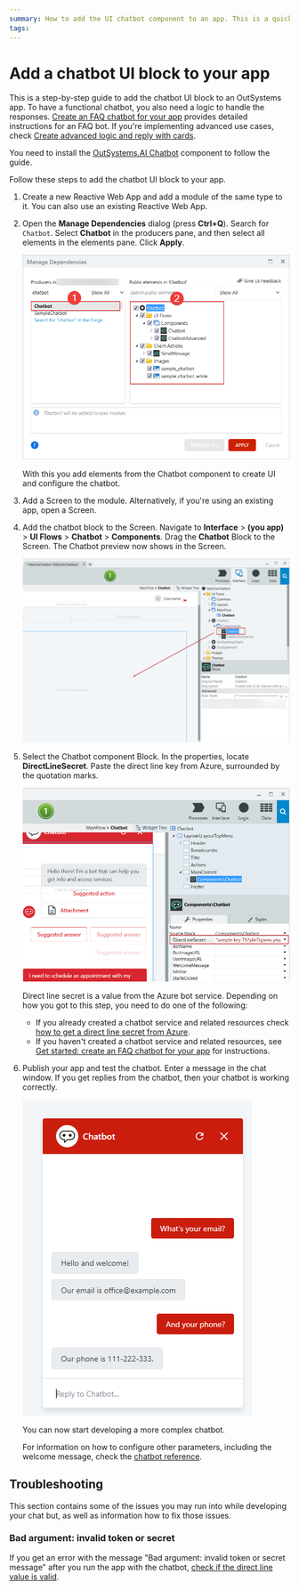 ```yaml
---
summary: How to add the UI chatbot component to an app. This is a quick solution that covers many use cases.
tags:
---
```


# Add a chatbot UI block to your app

This is a step-by-step guide to add the chatbot UI block to an OutSystems app. To have a functional chatbot, you also need a logic to handle the responses. [Create an FAQ chatbot for your app](get-started-faq-chatbot.md) provides detailed instructions for an FAQ bot. If you're implementing advanced use cases, check 
[Create advanced logic and reply with cards](get-started-advanced-chatbot.md).


<div class="info" markdown="1">

You need to install the [OutSystems.AI Chatbot](https://www.outsystems.com/forge/component-overview/7315/outsystems-ai-chatbot-reactive) component to follow the guide. 

</div>

Follow these steps to add the chatbot UI block to your app.

1. Create a new Reactive Web App and add a module of the same type to it. You can also use an existing Reactive Web App.
2. Open the **Manage Dependencies** dialog (press **Ctrl+Q**). Search for `Chatbot`. Select **Chatbot** in the producers pane, and then select all elements in the elements pane. Click **Apply**.
       
    ![Chatbot references](images/chatbot-add-references-ss.png?width=500)

    With this you add elements from the Chatbot component to create UI and configure the chatbot.

4. Add a Screen to the module. Alternatively, if you're using an existing app, open a Screen.
5. Add the chatbot block to the Screen. Navigate to **Interface** > **(you app)** > **UI Flows** > **Chatbot** > **Components**. Drag the **Chatbot** Block to the Screen. The Chatbot preview now shows in the Screen.
   
    ![Chatbot references](images/chatbot-drag-chatbot-block-ss.png?width=500)

6. Select the Chatbot component Block. In the properties, locate **DirectLineSecret**. Paste the direct line key from Azure, surrounded by the quotation marks.

    ![Direct line property](images/chatbot-direct-line-ss.png?width=500)

    <div class="info" markdown="1">

    Direct line secret is a value from the Azure bot service. Depending on how you got to this step, you need to do one of the following:

    * If you already created a chatbot service and related resources check [how to get a direct line secret from Azure](guide-azure-services.md#get-direct-line-key).
    * If you haven't created a chatbot service and related resources, see [Get started: create an FAQ chatbot for your app](get-started-faq-chatbot.md) for instructions.

    </div>

7. Publish your app and test the chatbot. Enter a message in the chat window. If you get replies from the chatbot, then your chatbot is working correctly.

    ![Chatbot in a browser](images/chatbot-faq-example-browser.png?width=400)

    You can now start developing a more complex chatbot.

    <div class="info" markdown="1">

    For information on how to configure other parameters, including the welcome message, check the [chatbot reference](reference.md#chatbot-settings).

    </div>

## Troubleshooting

This section contains some of the issues you may run into while developing your chat but, as well as information how to fix those issues.

### Bad argument: invalid token or secret

If you get an error with the message "Bad argument: invalid token or secret message" after you run the app with the chatbot, [check if the direct line value is valid](guide-azure-services.md#get-direct-line-key).